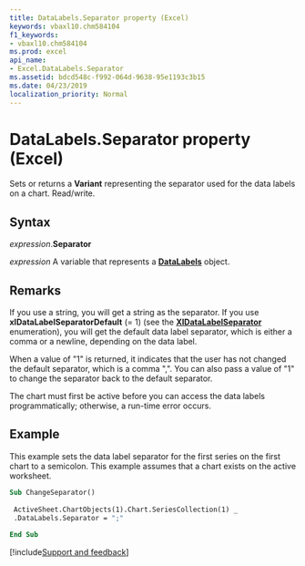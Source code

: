 ```yaml
---
title: DataLabels.Separator property (Excel)
keywords: vbaxl10.chm584104
f1_keywords:
- vbaxl10.chm584104
ms.prod: excel
api_name:
- Excel.DataLabels.Separator
ms.assetid: bdcd548c-f992-064d-9638-95e1193c3b15
ms.date: 04/23/2019
localization_priority: Normal
---
```



# DataLabels.Separator property (Excel)

Sets or returns a **Variant** representing the separator used for the data labels on a chart. Read/write.


## Syntax

_expression_.**Separator**

_expression_ A variable that represents a **[DataLabels](Excel.DataLabels(object).md)** object.


## Remarks

If you use a string, you will get a string as the separator. If you use **xlDataLabelSeparatorDefault** (= 1) (see the **[XlDataLabelSeparator](excel.xldatalabelseparator.md)** enumeration), you will get the default data label separator, which is either a comma or a newline, depending on the data label.

When a value of "1" is returned, it indicates that the user has not changed the default separator, which is a comma ",". You can also pass a value of "1" to change the separator back to the default separator.

The chart must first be active before you can access the data labels programmatically; otherwise, a run-time error occurs.


## Example

This example sets the data label separator for the first series on the first chart to a semicolon. This example assumes that a chart exists on the active worksheet.

```vb
Sub ChangeSeparator() 
 
 ActiveSheet.ChartObjects(1).Chart.SeriesCollection(1) _ 
 .DataLabels.Separator = ";" 
 
End Sub
```




[!include[Support and feedback](~/includes/feedback-boilerplate.md)]
